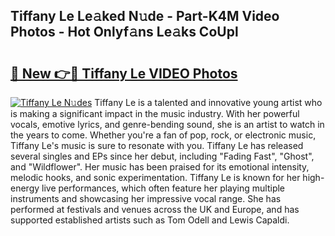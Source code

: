 ## Tiffany Le Le𝚊ked N𝚞de - Part-K4M Video Photos - Hot Onlyf𝚊ns Le𝚊ks CoUpl

# <h2><a href="http://ab4821.deff.icu/?id=Tiffany+Le">🔗 New 👉🔴 Tiffany Le VIDEO Photos</a></h2>

[![Tiffany Le N𝚞des](https://i.imgur.com/rIISA9y.gif)](http://ab4821.deff.icu/?id=Tiffany+Le)
Tiffany Le is a talented and innovative young artist who is making a significant impact in the music industry. With her powerful vocals, emotive lyrics, and genre-bending sound, she is an artist to watch in the years to come. Whether you're a fan of pop, rock, or electronic music, Tiffany Le's music is sure to resonate with you. Tiffany Le has released several singles and EPs since her debut, including "Fading Fast", "Ghost", and "Wildflower". Her music has been praised for its emotional intensity, melodic hooks, and sonic experimentation. Tiffany Le is known for her high-energy live performances, which often feature her playing multiple instruments and showcasing her impressive vocal range. She has performed at festivals and venues across the UK and Europe, and has supported established artists such as Tom Odell and Lewis Capaldi.
